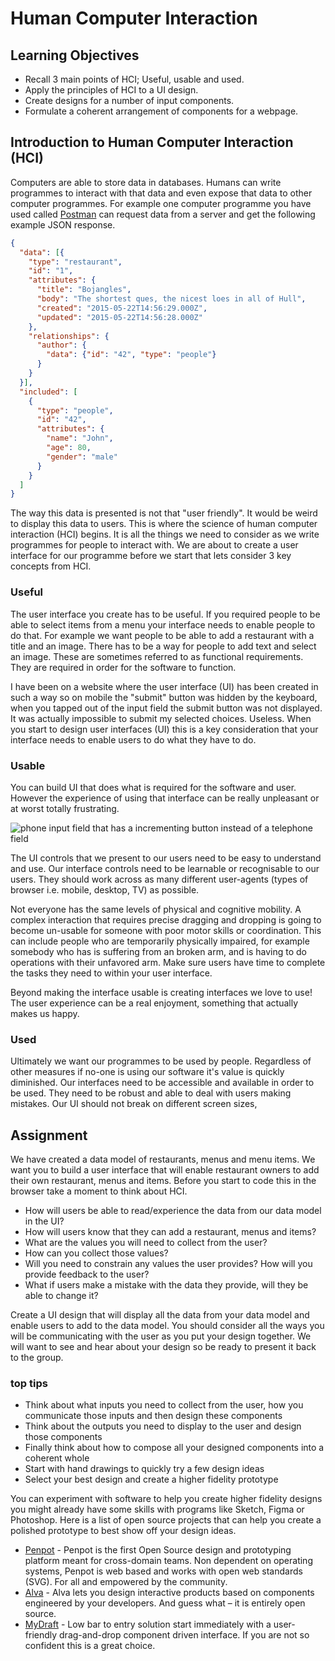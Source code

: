 # Human Computer Interaction

## Learning Objectives

* Recall 3 main points of HCI; Useful, usable and used.
* Apply the principles of HCI to a UI design.
* Create designs for a number of input components.
* Formulate a coherent arrangement of components for a webpage.

## Introduction to Human Computer Interaction (HCI)

Computers are able to store data in databases. Humans can write programmes to interact with that data and even expose that data to other computer programmes. For example one computer programme you have used called [Postman](https://www.postman.com/) can request data from a server and get the following example JSON response.
```json
{
  "data": [{
    "type": "restaurant",
    "id": "1",
    "attributes": {
      "title": "Bojangles",
      "body": "The shortest ques, the nicest loes in all of Hull",
      "created": "2015-05-22T14:56:29.000Z",
      "updated": "2015-05-22T14:56:28.000Z"
    },
    "relationships": {
      "author": {
        "data": {"id": "42", "type": "people"}
      }
    }
  }],
  "included": [
    {
      "type": "people",
      "id": "42",
      "attributes": {
        "name": "John",
        "age": 80,
        "gender": "male"
      }
    }
  ]
}
```
The way this data is presented is not that "user friendly". It would be weird to display this data to users. This is where the science of human computer interaction (HCI) begins. It is all the things we need to consider as we write programmes for people to interact with. We are about to create a user interface for our programme before we start that lets consider 3 key concepts from HCI.

### Useful

The user interface you create has to be useful. If you required people to be able to select items from a menu your interface needs to enable people to do that. For example we want people to be able to add a restaurant with a title and an image. There has to be a way for people to add text and select an image. These are sometimes referred to as functional requirements. They are required in order for the software to function.

I have been on a website where the user interface (UI) has been created in such a way so on mobile the "submit" button was hidden by the keyboard, when you tapped out of the input field the submit button was not displayed. It was actually impossible to submit my selected choices. Useless. When you start to design user interfaces (UI) this is a key consideration that your interface needs to enable users to do what they have to do.

### Usable

You can build UI that does what is required for the software and user. However the experience of using that interface can be really unpleasant or at worst totally frustrating.

![phone input field that has a incrementing button instead of a telephone field](https://static.boredpanda.com/blog/wp-content/uploads/2018/06/funny-worst-input-fields-35-5b235c71c6c84__700.gif)

The UI controls that we present to our users need to be easy to understand and use. Our interface controls need to be learnable or recognisable to our users. They should work across as many different user-agents (types of browser i.e. mobile, desktop, TV) as possible.

Not everyone has the same levels of physical and cognitive mobility. A complex interaction that requires precise dragging and dropping is going to become un-usable for someone with poor motor skills or coordination. This can include people who are temporarily physically impaired, for example somebody who has is suffering from an broken arm, and is having to do operations with their unfavored arm. Make sure users have time to complete the tasks they need to within your user interface.

Beyond making the interface usable is creating interfaces we love to use! The user experience can be a real enjoyment, something that actually makes us happy.

### Used

Ultimately we want our programmes to be used by people. Regardless of other measures if no-one is using our software it's value is quickly diminished. Our interfaces need to be accessible and available in order to be used. They need to be robust and able to deal with users making mistakes. Our UI should not break on different screen sizes, 

## Assignment

We have created a data model of restaurants, menus and menu items. We want you to build a user interface that will enable restaurant owners to add their own restaurant, menus and items. Before you start to code this in the browser take a moment to think about HCI.

* How will users be able to read/experience the data from our data model in the UI?
* How will users know that they can add a restaurant, menus and items?
* What are the values you will need to collect from the user?
* How can you collect those values?
* Will you need to constrain any values the user provides? How will you provide feedback to the user?
* What if users make a mistake with the data they provide, will they be able to change it?

Create a UI design that will display all the data from your data model and enable users to add to the data model. You should consider all the ways you will be communicating with the user as you put your design together. We will want to see and hear about your design so be ready to present it back to the group.

### top tips

* Think about what inputs you need to collect from the user, how you communicate those inputs and then design these components
* Think about the outputs you need to display to the user and design those components
* Finally think about how to compose all your designed components into a coherent whole
* Start with hand drawings to quickly try a few design ideas
* Select your best design and create a higher fidelity prototype

You can experiment with software to help you create higher fidelity designs you might already have some skills with programs like Sketch, Figma or Photoshop. Here is a list of open source projects that can help you create a polished prototype to best show off your design ideas.

* [Penpot](https://penpot.app/) - Penpot is the first Open Source design and prototyping platform meant for cross-domain teams. Non dependent on operating systems, Penpot is web based and works with open web standards (SVG). For all and empowered by the community.
* [Alva](https://meetalva.io) - Alva lets you design interactive products based on components engineered by your developers. And guess what – it is entirely open source.
* [MyDraft](https://mydraft.cc/) - Low bar to entry solution start immediately with a user-friendly drag-and-drop component driven interface. If you are not so confident this is a great choice. 